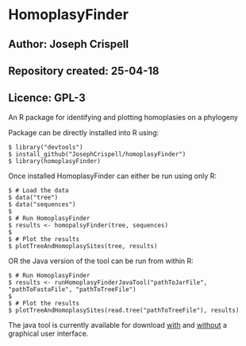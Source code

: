 # HomoplasyFinder
## Author: Joseph Crispell
## Repository created: 25-04-18
## Licence: GPL-3
An R package for identifying and plotting homoplasies on a phylogeny

Package can be directly installed into R using:
```
$ library("devtools")
$ install_github("JosephCrispell/homoplasyFinder")
$ library(homoplasyFinder)
```

Once installed HomoplasyFinder can either be run using only R:
```
$ # Load the data
$ data("tree")
$ data("sequences")
$
$ # Run HomoplasyFinder
$ results <- homopalsyFinder(tree, sequences)
$
$ # Plot the results
$ plotTreeAndHomoplasySites(tree, results)
```
OR the Java version of the tool can be run from within R:
```
$ # Run HomoplasyFinder
$ results <- runHomoplasyFinderJavaTool("pathToJarFile", "pathToFastaFile", "pathToTreeFile")
$
$ # Plot the results
$ plotTreeAndHomoplasySites(read.tree("pathToTreeFile"), results)
```
The java tool is currently available for download [with](https://github.com/JosephCrispell/Java/blob/master/ExecutableJarFiles/HomoplasyFinder_v1.jar) and [without](https://github.com/JosephCrispell/Java/blob/master/ExecutableJarFiles/HomoplasyFinder_25-04-18.jar) a graphical user interface.
